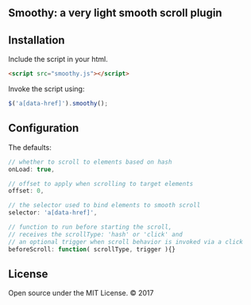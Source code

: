 ## Smoothy: a very light smooth scroll plugin

## Installation

Include the script in your html.

```html
<script src="smoothy.js"></script>
```

Invoke the script using:

```js
$('a[data-href]').smoothy();
```

## Configuration
The defaults:
```js
// whether to scroll to elements based on hash
onLoad: true,

// offset to apply when scrolling to target elements
offset: 0,

// the selector used to bind elements to smooth scroll
selector: 'a[data-href]',

// function to run before starting the scroll,
// receives the scrollType: 'hash' or 'click' and
// an optional trigger when scroll behavior is invoked via a click
beforeScroll: function( scrollType, trigger ){}
```

## License
Open source under the MIT License. © 2017
